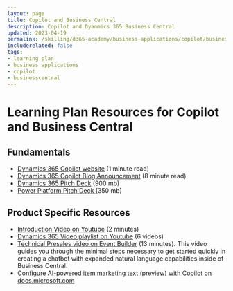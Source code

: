 ```yaml
---
layout: page
title: Copilot and Business Central
description: Copilot and Dyanmics 365 Business Central
updated: 2023-04-19
permalink: /skilling/d365-academy/business-applications/copilot/businesscentral
includerelated: false
tags:
- learning plan
- business applications
- copilot
- businesscentral
---
```


# Learning Plan Resources for Copilot and Business Central

## **Fundamentals** 

* <a href="https://www.microsoft.com/en-us/ai/dynamics-365-ai" target="_blank">Dynamics 365 Copilot website<a/> (1 minute read)
* <a href="https://cloudblogs.microsoft.com/dynamics365/bdm/2023/03/06/introducing-microsoft-dynamics-365-copilot-bringing-next-generation-ai-to-every-line-of-business" target="_blank">Dynamics 365 Copilot Blog Announcement<a/> (8 minute read)
* <a href="https://transform.microsoft.com/download?assetname=assets/Business%20Applications%20AI%20Seller%20Pitch%20Deck.pptx&download=1/" target="_blank">Dynamics 365 Pitch Deck<a/> (900 mb)
* <a href="https://transform.microsoft.com/modernwork/download?assetname=assets%2FLow%20Code%20%2B%20AI%20Pitch%20Deck.pptx&download=1" target="_blank">Power Platform Pitch Deck <a/> (350 mb)

## **Product Specific Resources** 

* <a href="https://www.youtube.com/watch?v=RVXJaVUxGD4" target="_blank">Introduction Video on Youtube<a/> (2 minutes)
* <a href="https://www.youtube.com/playlist?list=PL3SGxR9rKDdZr848K1vSkNHO5F72xJvN4" target="_blank">Dynamics 365 Video playlist on Youtube<a/> (6 videos)
* <a href="https://msuspartners.eventbuilder.com/event/72197?source=D365Copilot" target="_blank">Technical Presales video on Event Builder<a/> (13 minutes). This video guides you through the minimal steps necessary to get started quickly in creating a chatbot with expanded natural language capabilities inside of Business Central.
* <a href="https://learn.microsoft.com/en-us/dynamics365/business-central/enable-ai" target="_blank">Configure AI-powered item marketing text (preview) with Copilot on docs.microsoft.com
